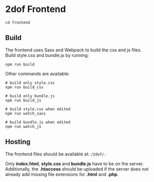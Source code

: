 # 2dof Frontend

```
cd frontend
```

## Build

The frontend uses Sass and Webpack to build the css and js files.  
Build style.css and bundle.js by running:
```
npm run build
```

Other commands are available:

```
# build only style.css
npm run build_css

# build only bundle.js
npm run build_js

# build style.css when edited
npm run watch_sass

# build bundle.js when edited
npm run watch_js
```

## Hosting
The frontend files should be available at: `/2dof/`.  

Only **index.html**, **style.css** and **bundle.js** have to be on the server. Additionally, the **.htaccess** should be uploaded if the server does not already add missing file extensions for **.html** and **.php**.